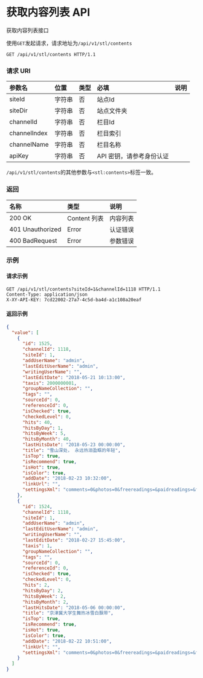# 获取内容列表 API

获取内容列表接口

使用`GET`发起请求，请求地址为`/api/v1/stl/contents`

```
GET /api/v1/stl/contents HTTP/1.1
```

### 请求 URI

| 参数名 | 位置 | 类型 | 必填 | 说明 |
| :----- | :----- | :----- | :----- | :----- |
|siteId	|字符串|	否	|站点Id|
|siteDir|	字符串|	否	|站点文件夹|
|channelId|	字符串|	否	|栏目Id|
|channelIndex|	字符串|	否	|栏目索引|
|channelName	|字符串|	否	|栏目名称|
| apiKey | 字符串 | 否 | API 密钥，请参考身份认证 |

`/api/v1/stl/contents`的其他参数与`<stl:contents>`标签一致。

### 返回

| 名称 | 类型 | 说明 |
| :----- | :----- | :----- |
|200 OK	|Content 列表	|内容列表|
|401 Unauthorized	|Error	|认证错误|
|400 BadRequest	|Error	|参数错误|

### 示例

#### 请求示例

```
GET /api/v1/stl/contents?siteId=1&channelId=1118 HTTP/1.1
Content-Type: application/json
X-XY-API-KEY: 7cd22002-27a7-4c5d-ba4d-a1c108a20eaf
```

#### 返回示例

```json
{
  "value": [
    {
      "id": 1525,
      "channelId": 1118,
      "siteId": 1,
      "addUserName": "admin",
      "lastEditUserName": "admin",
      "writingUserName": "",
      "lastEditDate": "2018-05-21 10:13:00",
      "taxis": 2000000001,
      "groupNameCollection": "",
      "tags": "",
      "sourceId": 0,
      "referenceId": 0,
      "isChecked": true,
      "checkedLevel": 0,
      "hits": 40,
      "hitsByDay": 1,
      "hitsByWeek": 5,
      "hitsByMonth": 40,
      "lastHitsDate": "2018-05-23 00:00:00",
      "title": "雪山深处， 永远热泪盈眶的年轻",
      "isTop": true,
      "isRecommend": true,
      "isHot": true,
      "isColor": true,
      "addDate": "2018-02-23 10:32:00",
      "linkUrl": "",
      "settingsXml": "comments=0&photos=0&freereadings=&paidreadings=&fullreadingprice=&paperprice=&titleformatstring=False_False_False_&check_isadmin=True&check_username=admin&check_checkdate=2018-05-21 10:13&check_reasons="
    },
    {
      "id": 1524,
      "channelId": 1118,
      "siteId": 1,
      "addUserName": "admin",
      "lastEditUserName": "admin",
      "writingUserName": "",
      "lastEditDate": "2018-02-27 15:45:00",
      "taxis": 1,
      "groupNameCollection": "",
      "tags": "",
      "sourceId": 0,
      "referenceId": 0,
      "isChecked": true,
      "checkedLevel": 0,
      "hits": 2,
      "hitsByDay": 2,
      "hitsByWeek": 2,
      "hitsByMonth": 2,
      "lastHitsDate": "2018-05-06 00:00:00",
      "title": "京津冀大学生舞热冰雪白飘带",
      "isTop": true,
      "isRecommend": true,
      "isHot": true,
      "isColor": true,
      "addDate": "2018-02-22 10:51:00",
      "linkUrl": "",
      "settingsXml": "comments=0&photos=0&freereadings=&paidreadings=&fullreadingprice=&paperprice=&titleformatstring=False_False_False_&check_isadmin=True&check_username=雪之浪漫&check_checkdate=2018-02-22 11:01"
    }
  ]
}
```